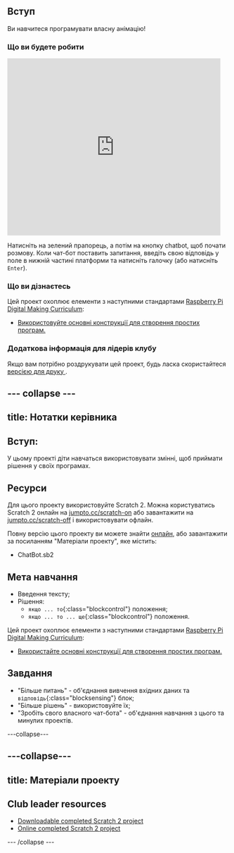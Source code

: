 ## Вступ

Ви навчитеся програмувати власну анімацію!

### Що ви будете робити

<div class="scratch-preview">
  <iframe allowtransparency="true" width="485" height="402" src="https://scratch.mit.edu/projects/embed/26762091/?autostart=false" frameborder="0"></iframe>
</div>

Натисніть на зелений прапорець, а потім на кнопку chatbot, щоб почати розмову. Коли чат-бот поставить запитання, введіть свою відповідь у поле в нижній частині платформи та натисніть галочку (або натисніть `Enter`).

### Що ви дізнаєтесь

Цей проект охоплює елементи з наступними стандартами [Raspberry Pi Digital Making Curriculum](http://rpf.io/curriculum):

+ [Використовуйте основні конструкції для створення простих програм.](https://www.raspberrypi.org/curriculum/programming/creator)

### Додаткова інформація для лідерів клубу

Якщо вам потрібно роздрукувати цей проект, будь ласка скористайтеся [ версією для друку ](https://projects.raspberrypi.org/en/projects/chatbot/print).

## \--- collapse \---

## title: Нотатки керівника

## Вступ:

У цьому проекті діти навчаться використовувати змінні, щоб приймати рішення у своїх програмах.

## Ресурси

Для цього проекту використовуйте Scratch 2. Можна користуватись Scratch 2 онлайн на [jumpto.cc/scratch-on](http://jumpto.cc/scratch-on) або завантажити на [jumpto.cc/scratch-off](http://jumpto.cc/scratch-off) і використовувати офлайн.

Повну версію цього проекту ви можете знайти [онлайн](http://scratch.mit.edu/projects/26762091/#editor), або завантажити за посиланням "Матеріали проекту", яке містить:

+ ChatBot.sb2

## Мета навчання

+ Введення тексту;
+ Рішення: 
    + `якщо ... то`{:class="blockcontrol"} положення;
    + `якщо ... то ... ще`{:class="blockcontrol"} положення.

Цей проект охоплює елементи з наступними стандартами [Raspberry Pi Digital Making Curriculum](http://rpf.io/curriculum):

+ [Використайте основні конструкції для створення простих програм.](https://www.raspberrypi.org/curriculum/programming/creator)

## Завдання

+ "Більше питань" - об'єднання вивчення вхідних даних та `відповідь`{:class="blocksensing"} блок;
+ "Більше рішень" - використовуйте їх;
+ "Зробіть свого власного чат-бота" - об'єднання навчання з цього та минулих проектів.

\---collapse\---

## \---collapse\---

## title: Матеріали проекту

## Club leader resources

+ [Downloadable completed Scratch 2 project](resources/ChatBot.sb2)
+ [Online completed Scratch 2 project](http://scratch.mit.edu/projects/26762091/#editor)

\--- /collapse \---